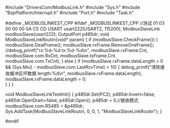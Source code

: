 #include "DriversCom/ModbusLink.h"
#include "Sys.h"
#include "BspPlatform/Interrupt.h"
#include "Port.h"
#include "Task.h"

#define _MODBUSLINKEST_CPP
#ifdef _MODBUSLINKEST_CPP
//测试 01 03 00 00 00 0A C5 CD
USART usart222(USART2, 115200);
ModbusSlaveLink modbusSlave(usart222);
OutputPort p485dr;
void ModbusSlaveLinkRoutin(void* param)
{
	if (modbusSlave.CheckFrame())
	{
		modbusSlave.DealFrame();
		modbusSlave.rxFrame.RemoveOneFrame();
		//debug_printf("rx:%d-%d tx:%d-%d\n", modbusSlave.rxFrame.Cnt, modbusSlave.com.RxCnt, modbusSlave.txFrame.Cnt, modbusSlave.com.TxCnt);
	}
	else
	{
		if (modbusSlave.rxFrame.dataLength > 0 && (Sys.Ms() - modbusSlave.com.LastRcvTime) > 10)
		{
			debug_printf("清除接收缓冲区坏数据 length:%d\n", modbusSlave.rxFrame.dataLength); 
			modbusSlave.rxFrame.dataLength = 0;			
		}
	}
}

void ModbusSlaveLinkTestInit()
{
	p485dr.Set(PC2);
	p485dr.Invert=false;
	p485dr.OpenDrain=false;
	p485dr.Open();
	p485dr = 0;//接收模式
	modbusSlave.com.RS485 = &p485dr;
	Sys.AddTask(ModbusSlaveLinkRoutin, 0, 0, 1, "ModbusSlaveLinkRoutin");
}

#endif